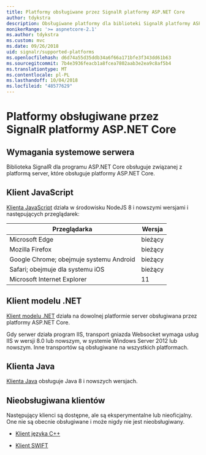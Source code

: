 ```yaml
---
title: Platformy obsługiwane przez SignalR platformy ASP.NET Core
author: tdykstra
description: Obsługiwane platformy dla biblioteki SignalR platformy ASP.NET Core
monikerRange: '>= aspnetcore-2.1'
ms.author: tdykstra
ms.custom: mvc
ms.date: 09/26/2018
uid: signalr/supported-platforms
ms.openlocfilehash: d6d74a55d35ddb34a6f66a171bfe3f343dd61b63
ms.sourcegitcommit: 7b4e3936feacb1a8fcea7802aab3e2ea9c8af5b4
ms.translationtype: MT
ms.contentlocale: pl-PL
ms.lasthandoff: 10/04/2018
ms.locfileid: "48577629"
---
```

# <a name="aspnet-core-signalr-supported-platforms"></a>Platformy obsługiwane przez SignalR platformy ASP.NET Core

## <a name="server-system-requirements"></a>Wymagania systemowe serwera

Biblioteka SignalR dla programu ASP.NET Core obsługuje związanej z platformą server, które obsługuje platformy ASP.NET Core.

## <a name="javascript-client"></a>Klient JavaScript

[Klienta JavaScript](https://www.npmjs.com/package/@aspnet/signalr) działa w środowisku NodeJS 8 i nowszymi wersjami i następujących przeglądarek:

| Przeglądarka | Wersja |
| ------- | ------- |
| Microsoft Edge | bieżący |
| Mozilla Firefox | bieżący |
| Google Chrome; obejmuje systemu Android | bieżący |
| Safari; obejmuje dla systemu iOS | bieżący |
| Microsoft Internet Explorer | 11 |
 
## <a name="net-client"></a>Klient modelu .NET

[Klient modelu .NET](https://www.nuget.org/packages/Microsoft.AspNetCore.SignalR/) działa na dowolnej platformie server obsługiwana przez platformy ASP.NET Core.

Gdy serwer działa program IIS, transport gniazda Websocket wymaga usług IIS w wersji 8.0 lub nowszym, w systemie Windows Server 2012 lub nowszym. Inne transportów są obsługiwane na wszystkich platformach.

## <a name="java-client"></a>Klienta Java

[Klienta Java](https://search.maven.org/artifact/com.microsoft.aspnet/signalr) obsługuje Java 8 i nowszych wersjach.

## <a name="unsupported-clients"></a>Nieobsługiwana klientów

Następujący klienci są dostępne, ale są eksperymentalne lub nieoficjalny. One nie są obecnie obsługiwane i może nigdy nie jest nieobsługiwany.

* [Klient języka C++](https://github.com/aspnet/SignalR/tree/master/clients/cpp)

* [Klient SWIFT](https://github.com/moozzyk/SignalR-Client-Swift)
